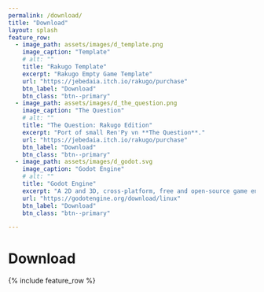 ```yaml
---
permalink: /download/
title: "Download"
layout: splash
feature_row:
  - image_path: assets/images/d_template.png
    image_caption: "Template"
    # alt: ""
    title: "Rakugo Template"
    excerpt: "Rakugo Empty Game Template"
    url: "https://jebedaia.itch.io/rakugo/purchase"
    btn_label: "Download"
    btn_class: "btn--primary"
  - image_path: assets/images/d_the_question.png
    image_caption: "The Question"
    # alt: ""
    title: "The Question: Rakugo Edition"
    excerpt: "Port of small Ren'Py vn **The Question**."
    url: "https://jebedaia.itch.io/rakugo/purchase"
    btn_label: "Download"
    btn_class: "btn--primary"
  - image_path: assets/images/d_godot.svg
    image_caption: "Godot Engine"
    # alt: ""
    title: "Godot Engine"
    excerpt: "A 2D and 3D, cross-platform, free and open-source game engine thats powers Rakugo."
    url: "https://godotengine.org/download/linux"
    btn_label: "Download"
    btn_class: "btn--primary"

---
```


# Download

{% include feature_row %}

